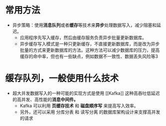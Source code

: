 # 常用方法
- 异步策略：使用**消息队列**或者**缓存**等技术来**异步**处理数据写入，减少阻塞和延迟。
	- 应用程序先写入缓存，然后由缓存服务负责异步批量更新数据库。
	- 异步缓存写入模式是一种只更新缓存，不直接更新数据库，而是改为异步批量的方式来更新数据库的方法。这种方法可以减少数据库的压力，提高缓存的命中率，但也有一些缺点，例如数据不一致性、数据丢失风险等3
# 缓存队列，一般使用什么技术
- 超大并发数据写入的一种可能的实现方式是使用 [[Kafka]] 这种高吞吐低延迟的高并发、高性能的**消息中间件。**
	- Kafka 可以利用 **页缓存技术** 和 **磁盘顺序写** 来提高写入效率。
	- 另外，还可以采用 分库分表 和 读写分离 的数据库架构设计来支撑高并发的请求